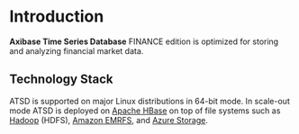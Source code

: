 # Introduction

**Axibase Time Series Database** FINANCE edition is optimized for storing and analyzing financial market data.

## Technology Stack

ATSD is supported on major Linux distributions in 64-bit mode. In scale-out mode ATSD is deployed on [Apache HBase](https://hbase.apache.org/) on top of file systems such as [Hadoop](../installation/cloudera.md) (HDFS), [Amazon EMRFS](../installation/aws-emr-s3.md), and [Azure Storage](../installation/azure-hdinsight.md).